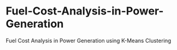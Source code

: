 # Fuel-Cost-Analysis-in-Power-Generation
Fuel Cost Analysis in Power Generation using K-Means Clustering
